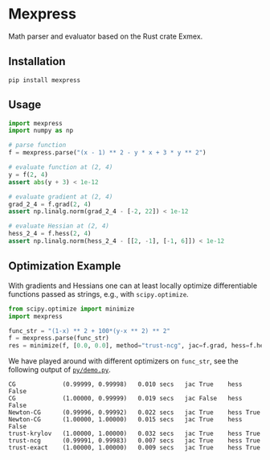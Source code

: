 # Mexpress
Math parser and evaluator based on the Rust crate Exmex.
## Installation 

```
pip install mexpress
```
## Usage

```python
import mexpress
import numpy as np

# parse function
f = mexpress.parse("(x - 1) ** 2 - y * x + 3 * y ** 2")

# evaluate function at (2, 4)
y = f(2, 4)
assert abs(y + 3) < 1e-12

# evaluate gradient at (2, 4)
grad_2_4 = f.grad(2, 4)
assert np.linalg.norm(grad_2_4 - [-2, 22]) < 1e-12

# evaluate Hessian at (2, 4)
hess_2_4 = f.hess(2, 4)
assert np.linalg.norm(hess_2_4 - [[2, -1], [-1, 6]]) < 1e-12
```

## Optimization Example

With gradients and Hessians one can at least locally optimize differentiable functions passed as strings, e.g., with `scipy.optimize`.
```Python
from scipy.optimize import minimize
import mexpress

func_str = "(1-x) ** 2 + 100*(y-x ** 2) ** 2"
f = mexpress.parse(func_str)
res = minimize(f, [0.0, 0.0], method="trust-ncg", jac=f.grad, hess=f.hess)
```
We have played around with different optimizers on `func_str`, see the following output of [`py/demo.py`](https://github.com/bertiqwerty/mexpress/blob/main/py/demo.py). 
```
CG             (0.99999, 0.99998)   0.010 secs   jac True    hess False
CG             (1.00000, 0.99999)   0.019 secs   jac False   hess False
Newton-CG      (0.99996, 0.99992)   0.022 secs   jac True    hess True 
Newton-CG      (1.00000, 1.00000)   0.015 secs   jac True    hess False
trust-krylov   (1.00000, 1.00000)   0.032 secs   jac True    hess True 
trust-ncg      (0.99991, 0.99983)   0.007 secs   jac True    hess True
trust-exact    (1.00000, 1.00000)   0.009 secs   jac True    hess True
```

